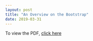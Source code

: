 ```yaml
---
layout: post
title: "An Overview on the Bootstrap"
date: 2019-03-31
---
```

To view the PDF, [click here](https://github.com/guyufeng96/guyufeng96.github.io/blob/master/_posts/microeconometrics_hw2.pdf)

